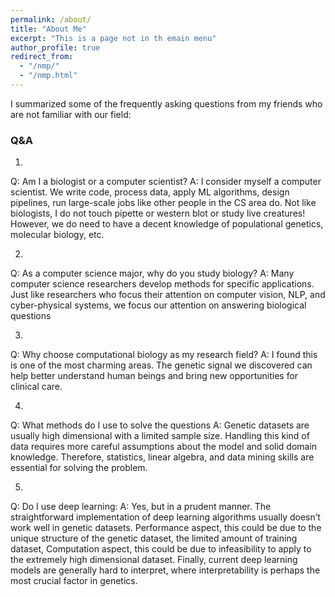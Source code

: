 ```yaml
---
permalink: /about/
title: "About Me"
excerpt: "This is a page not in th emain menu"
author_profile: true
redirect_from: 
  - "/nmp/"
  - "/nmp.html"
---
```


I summarized some of the frequently asking questions from my friends who are not familiar with our field:

### Q&A
1. 
Q: Am I a biologist or a computer scientist?
A: I consider myself a computer scientist. We write code, process data, apply ML algorithms, design pipelines, run large-scale jobs like other people in the CS area do. Not like biologists, I do not touch pipette or western blot or study live creatures! However, we do need to have a decent knowledge of populational genetics, molecular biology, etc. 

2.
Q: As a computer science major, why do you study biology?
A: Many computer science researchers develop methods for specific applications. Just like researchers who focus their attention on computer vision, NLP, and cyber-physical systems, we focus our attention on answering biological questions

3.
Q: Why choose computational biology as my research field?
A: I found this is one of the most charming areas. The genetic signal we discovered can help better understand human beings and bring new opportunities for clinical care. 

4.
Q: What methods do I use to solve the questions 
A: Genetic datasets are usually high dimensional with a limited sample size. Handling this kind of data requires more careful assumptions about the model and solid domain knowledge. Therefore, statistics, linear algebra, and data mining skills are essential for solving the problem. 

5.
Q: Do I use deep learning:
A: Yes, but in a prudent manner. The straightforward implementation of deep learning algorithms usually doesn’t work well in genetic datasets. Performance aspect, this could be due to the unique structure of the genetic dataset, the limited amount of training dataset, Computation aspect, this could be due to infeasibility to apply to the extremely high dimensional dataset. Finally, current deep learning models are generally hard to interpret, where interpretability is perhaps the most crucial factor in genetics. 
